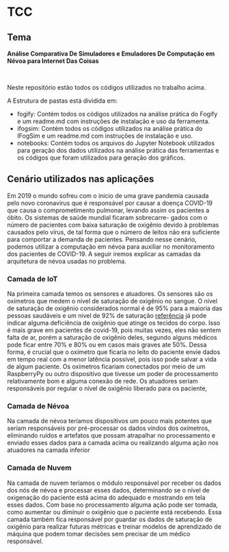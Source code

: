 # TCC

## Tema

**Análise Comparativa De Simuladores e Emuladores De Computação em Névoa para Internet Das Coisas**

</br>

Neste repositório estão todos os códigos utilizados no trabalho acima.

A Estrutura de pastas está dividida em:

- fogify: Contém todos os códigos utilizados na análise prática do Fogify e um readme.md com instruções de instalação e uso da ferramenta.
- ifogsim: Contém todos os códigos utilizados na análise prática do IFogSim e um readme.md com instruções de instalação e uso.
- notebooks: Contém todos os arquivos do Jupyter Notebook utilizados para geração dos dados utilizados na análise prática das ferramentas e os códigos que foram utilizados para geração dos gráficos.

## Cenário utilizados nas aplicações

Em 2019 o mundo sofreu com o inicio de uma grave pandemia causada pelo novo
coronavirus que é responsável por causar a doença COVID-19 que causa o comprometimento
pulmonar, levando assim os pacientes a óbito. Os sistemas de saúde mundial ficaram sobrecarre-
gados com o número de pacientes com baixa saturação de oxigênio devido à problemas causados
pelo vírus, de tal forma que o número de leitos não era suficiente para comportar a demanda de
pacientes. Pensando nesse cenário, podemos utilizar a computação em névoa para auxiliar no
monitoramento dos pacientes de COVID-19. A seguir iremos explicar as camadas da arquitetura
de névoa usadas no problema.

### Camada de IoT

Na primeira camada temos os sensores e atuadores. Os sensores são os oxímetros
que medem o nível de saturação de oxigênio no sangue. O nível de saturação de oxigênio
considerados normal é de 95% para a maioria das pessoas saudáveis e um nivel de 92% de
saturação [referência](https://www.tuasaude.com/oximetria/) já pode indicar alguma deficiência de oxigênio que atinge os
tecidos do corpo. Isso é mais grave em pacientes de covid-19, pois muitas vezes, eles não sentem
falta de ar, porém a saturação de oxigênio deles, segundo alguns médicos pode ficar entre 70% e
80% ou em casos mais graves ate 50%. Dessa forma, é crucial que o oxímetro que ficaria no leito
do paciente envie dados em tempo real com a menor latência possível, pois isso pode salvar a
vida de algum paciente. Os oxímetros ficariam conectados por meio de um RaspberryPy ou outro
dispositivo que tivesse um poder de processamento relativamente bom e alguma conexão de
rede. Os atuadores seriam responsáveis por regular o nível de oxigênio liberado para os paciente,

### Camada de Névoa

Na camada de névoa teríamos dispositivos um pouco mais potentes que seriam
responsáveis por pré-processar os dados vindos dos oxímetros, eliminando ruídos e artefatos que
possam atrapalhar no processamento e enviado esses dados para a camada acima ou realizando
alguma ação nos atuadores na camada inferior

### Camada de Nuvem

Na camada de nuvem teríamos o módulo responsável por receber os dados dos nós
de névoa e processar esses dados, determinando se o nível de oxigenação do paciente está acima
do adequado e mostrando em tela esses dados. Com base no processamento alguma ação pode
ser tomada, como aumentar ou diminuir o oxigênio que o paciente está recebendo. Essa camada
também fica responsável por guardar os dados de saturação de oxigênio para realizar futuras
métricas e treinar modelos de aprendizado de máquina que podem tomar decisões sem precisar
de um médico responsável.
